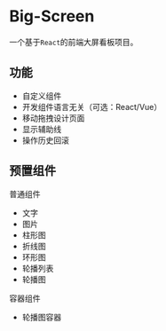 # Big-Screen

一个基于`React`的前端大屏看板项目。

## 功能
- 自定义组件
- 开发组件语言无关（可选：React/Vue）
- 移动拖拽设计页面
- 显示辅助线
- 操作历史回滚

## 预置组件
普通组件
- 文字
- 图片
- 柱形图
- 折线图
- 环形图
- 轮播列表
- 轮播图

容器组件
- 轮播图容器
